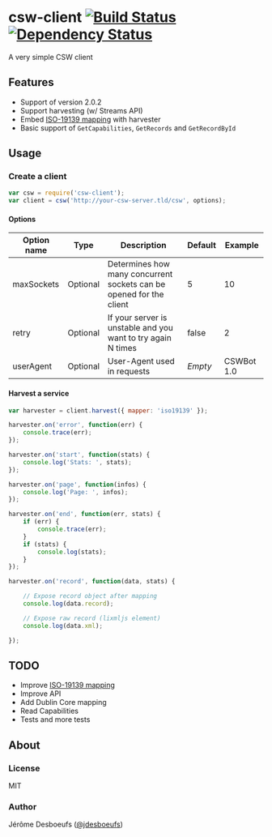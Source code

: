 # csw-client [![Build Status](https://secure.travis-ci.org/jdesboeufs/csw-client.svg)](http://travis-ci.org/jdesboeufs/csw-client) [![Dependency Status](https://david-dm.org/jdesboeufs/csw-client.svg)](https://david-dm.org/jdesboeufs/csw-client)

A very simple CSW client

## Features

* Support of version 2.0.2
* Support harvesting (w/ Streams API)
* Embed [ISO-19139 mapping](https://github.com/jdesboeufs/node-iso19139) with harvester
* Basic support of `GetCapabilities`, `GetRecords` and `GetRecordById`

## Usage

### Create a client

```js
var csw = require('csw-client');
var client = csw('http://your-csw-server.tld/csw', options);
```

#### Options

| Option name | Type | Description | Default | Example |
| ---------- | ---------- | ----------- | ---------- | ---------- |
| maxSockets | Optional | Determines how many concurrent sockets can be opened for the client | 5 | 10 |
| retry | Optional | If your server is unstable and you want to try again N times | false | 2 |
| userAgent | Optional | User-Agent used in requests | _Empty_ | CSWBot 1.0 |

#### Harvest a service

```js
var harvester = client.harvest({ mapper: 'iso19139' });

harvester.on('error', function(err) {
    console.trace(err);
});

harvester.on('start', function(stats) {
    console.log('Stats: ', stats);
});

harvester.on('page', function(infos) {
    console.log('Page: ', infos);
});

harvester.on('end', function(err, stats) {
    if (err) {
        console.trace(err);
    }
    if (stats) {
        console.log(stats);
    }
});

harvester.on('record', function(data, stats) {

    // Expose record object after mapping
    console.log(data.record);

    // Expose raw record (lixmljs element)
    console.log(data.xml);

});
```

## TODO

* Improve [ISO-19139 mapping](https://github.com/jdesboeufs/node-iso19139)
* Improve API
* Add Dublin Core mapping
* Read Capabilities
* Tests and more tests

## About

### License

MIT

### Author

Jérôme Desboeufs ([@jdesboeufs](https://twitter.com/jdesboeufs))
